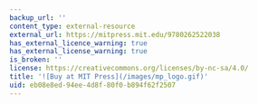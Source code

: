 ```yaml
---
backup_url: ''
content_type: external-resource
external_url: https://mitpress.mit.edu/9780262522038
has_external_licence_warning: true
has_external_license_warning: true
is_broken: ''
license: https://creativecommons.org/licenses/by-nc-sa/4.0/
title: '![Buy at MIT Press](/images/mp_logo.gif)'
uid: eb08e8ed-94ee-4d8f-80f0-b894f62f2507
---
```

